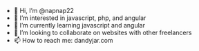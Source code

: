- 👋 Hi, I’m @napnap22
- 👀 I’m interested in javascript, php, and angular
- 🌱 I’m currently learning javascript and angular
- 💞️ I’m looking to collaborate on websites with other freelancers
- 📫 How to reach me: dandyjar.com

<!---
napnap22/napnap22 is a ✨ special ✨ repository because its `README.md` (this file) appears on your GitHub profile.
You can click the Preview link to take a look at your changes.
--->
